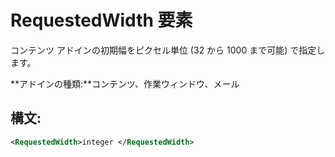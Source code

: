 
# <a name="requestedwidth-element"></a>RequestedWidth 要素
コンテンツ アドインの初期幅をピクセル単位 (32 から 1000 まで可能) で指定します。

 **アドインの種類:**コンテンツ、作業ウィンドウ、メール


## <a name="syntax:"></a>構文:


```XML
<RequestedWidth>integer </RequestedWidth>
```

